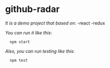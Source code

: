 # github-radar

_It is a demo project that based on:_
-react
-redux

_You can run it like this:_
```
  npm start
```

_Also, you can run testing like this:_
```
  npm test 
```
